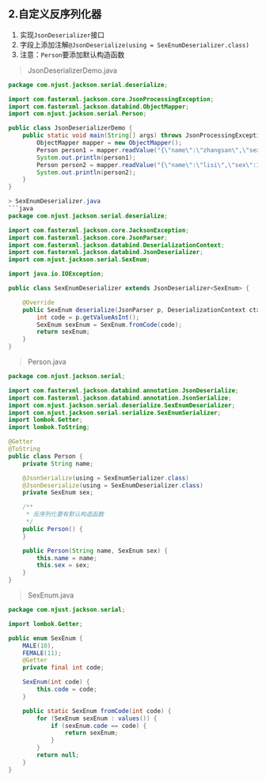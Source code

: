 
## 2.自定义反序列化器

1. 实现`JsonDeserializer`接口
2.  字段上添加注解`@JsonDeserialize(using = SexEnumDeserializer.class)`
3. 注意：`Person`要添加默认构造函数



> JsonDeserializerDemo.java
```java
package com.njust.jackson.serial.deserialize;

import com.fasterxml.jackson.core.JsonProcessingException;
import com.fasterxml.jackson.databind.ObjectMapper;
import com.njust.jackson.serial.Person;

public class JsonDeserializerDemo {
    public static void main(String[] args) throws JsonProcessingException {
        ObjectMapper mapper = new ObjectMapper();
        Person person1 = mapper.readValue("{\"name\":\"zhangsan\",\"sex\":10}", Person.class);
        System.out.println(person1);
        Person person2 = mapper.readValue("{\"name\":\"lisi\",\"sex\":11}", Person.class);
        System.out.println(person2);
    }
}

> SexEnumDeserializer.java
```java
package com.njust.jackson.serial.deserialize;

import com.fasterxml.jackson.core.JacksonException;
import com.fasterxml.jackson.core.JsonParser;
import com.fasterxml.jackson.databind.DeserializationContext;
import com.fasterxml.jackson.databind.JsonDeserializer;
import com.njust.jackson.serial.SexEnum;

import java.io.IOException;

public class SexEnumDeserializer extends JsonDeserializer<SexEnum> {

    @Override
    public SexEnum deserialize(JsonParser p, DeserializationContext ctxt) throws IOException, JacksonException {
        int code = p.getValueAsInt();
        SexEnum sexEnum = SexEnum.fromCode(code);
        return sexEnum;
    }
}
```

> Person.java
```java
package com.njust.jackson.serial;

import com.fasterxml.jackson.databind.annotation.JsonDeserialize;
import com.fasterxml.jackson.databind.annotation.JsonSerialize;
import com.njust.jackson.serial.deserialize.SexEnumDeserializer;
import com.njust.jackson.serial.serialize.SexEnumSerializer;
import lombok.Getter;
import lombok.ToString;

@Getter
@ToString
public class Person {
    private String name;

    @JsonSerialize(using = SexEnumSerializer.class)
    @JsonDeserialize(using = SexEnumDeserializer.class)
    private SexEnum sex;

    /**
     * 反序列化要有默认构造函数
     */
    public Person() {
    }

    public Person(String name, SexEnum sex) {
        this.name = name;
        this.sex = sex;
    }
}
```

> SexEnum.java
```java
package com.njust.jackson.serial;

import lombok.Getter;

public enum SexEnum {
    MALE(10),
    FEMALE(11);
    @Getter
    private final int code;

    SexEnum(int code) {
        this.code = code;
    }

    public static SexEnum fromCode(int code) {
        for (SexEnum sexEnum : values()) {
            if (sexEnum.code == code) {
                return sexEnum;
            }
        }
        return null;
    }
}
```
